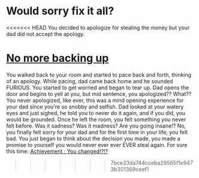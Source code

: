 # Would sorry fix it all?

<<<<<<< HEAD
You decided to apologize for stealing the money but your dad did not accept the apology. 

[No more backing up](../explore/grounded.md)
=======
You walked back to your room and started to pace back and forth, thinking of an apology.  While pacing, dad came back home and he sounded FURIOUS.  You started to get worried and began to tear up.  Dad opens the door and begins to yell at you, but mid sentence, you apologized??  What??
You never apologized, like ever, this was a mind opening experience for your dad since you're so snobby and selfish.
Dad looked at your watery eyes and just sighed, he told you to never do it again, and if you did, you would be grounded.  Once he left the room, you felt something you never felt before.  Was it sadness?  Was it madness?  Are you going insane!?  No, you finally felt sorry for your dad and for the first time in your life, you felt bad.
You just began to think about the decision you made, you made a promise to yourself you would never ever ever EVER steal again.  For sure this time.
[Achievement : You changed!?!?](../woke-up/woke-up.md)
>>>>>>> 7bce33da744cceba29565f1e9473b301369ceef1
